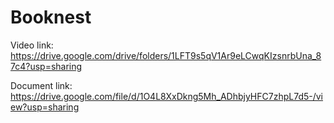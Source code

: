 # Booknest
Video link:
https://drive.google.com/drive/folders/1LFT9s5qV1Ar9eLCwqKIzsnrbUna_87c4?usp=sharing

Document link:
https://drive.google.com/file/d/1O4L8XxDkng5Mh_ADhbjyHFC7zhpL7d5-/view?usp=sharing
